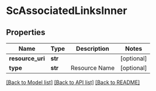# ScAssociatedLinksInner

## Properties
Name | Type | Description | Notes
------------ | ------------- | ------------- | -------------
**resource_uri** | **str** |  | [optional] 
**type** | **str** | Resource Name | [optional] 

[[Back to Model list]](../README.md#documentation-for-models) [[Back to API list]](../README.md#documentation-for-api-endpoints) [[Back to README]](../README.md)


